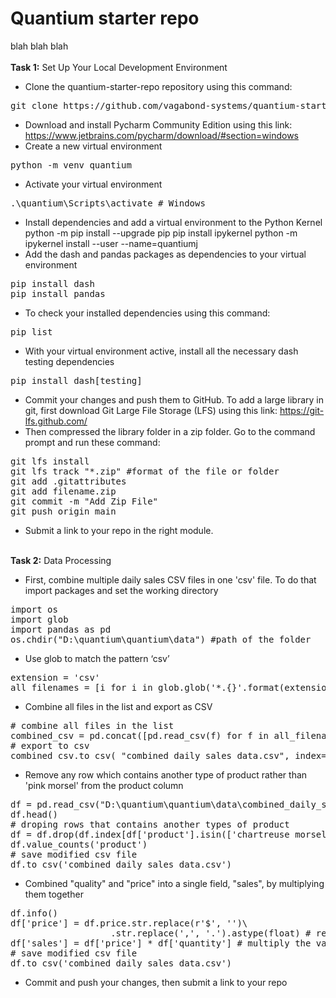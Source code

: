 # Quantium starter repo

blah blah blah
</br></br>
<b>Task 1:</b> Set Up Your Local Development Environment

* Clone the quantium-starter-repo repository using this command:
<pre>
git clone https://github.com/vagabond-systems/quantium-starter-repo.git
</pre>
* Download and install Pycharm Community Edition using this link: https://www.jetbrains.com/pycharm/download/#section=windows
* Create a new virtual environment
<pre>
python -m venv quantium
</pre>
* Activate your virtual environment
<pre>
.\quantium\Scripts\activate # Windows 
</pre>
* Install dependencies and add a virtual environment to the Python Kernel
python -m pip install --upgrade pip
pip install ipykernel
python -m ipykernel install --user --name=quantiumj
* Add the dash and pandas packages as dependencies to your virtual environment
<pre>
pip install dash
pip install pandas
</pre>
* To check your installed dependencies using this command: 
<pre>
pip list
</pre>
* With your virtual environment active, install all the necessary dash testing dependencies
<pre>
pip install dash[testing]
</pre>
* Commit your changes and push them to GitHub. To add a large library in git, first download Git Large File Storage (LFS) using this link: https://git-lfs.github.com/
* Then compressed the library folder in a zip folder. Go to the command prompt and run these command: 
<pre>
git lfs install
git lfs track "*.zip" #format of the file or folder
git add .gitattributes
git add filename.zip
git commit -m "Add Zip File"
git push origin main
</pre>
* Submit a link to your repo in the right module.
</br>
<b>Task 2:</b> Data Processing

* First, combine multiple daily sales CSV files in one 'csv' file. To do that import packages and set the working directory
<pre>
import os
import glob
import pandas as pd
os.chdir("D:\quantium\quantium\data") #path of the folder
</pre>
* Use glob to match the pattern ‘csv’
<pre>
extension = 'csv'
all_filenames = [i for i in glob.glob('*.{}'.format(extension))]
</pre>
* Combine all files in the list and export as CSV
<pre>
# combine all files in the list
combined_csv = pd.concat([pd.read_csv(f) for f in all_filenames ])
# export to csv
combined_csv.to_csv( "combined_daily_sales_data.csv", index=False, encoding='utf-8-sig')
</pre>
* Remove any row which contains another type of product rather than 'pink morsel' from the product column
<pre>
df = pd.read_csv("D:\quantium\quantium\data\combined_daily_sales_data.csv") #file path
df.head()
# droping rows that contains another types of product
df = df.drop(df.index[df['product'].isin(['chartreuse morsel', 'gold morsel', 'lapis morsel', 'magenta morsel', 'periwinkle morsel', 'vermilion morsel'])])
df.value_counts('product') 
# save modified csv file
df.to_csv('combined_daily_sales_data.csv')
</pre>
* Combined "quality" and "price" into a single field, "sales", by multiplying them together
<pre>
df.info()
df['price'] = df.price.str.replace(r'$', '')\
                   .str.replace(',', '.').astype(float) # replace the $ symbol and convert the price into float
df['sales'] = df['price'] * df['quantity'] # multiply the values and combine it into a single field, 'sales'
# save modified csv file
df.to_csv('combined_daily_sales_data.csv')
</pre>
* Commit and push your changes, then submit a link to your repo
